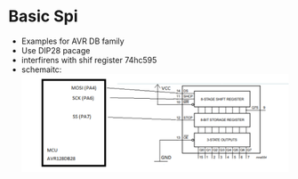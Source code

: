 # Basic Spi
- Examples for AVR DB family
- Use DIP28 pacage
- interfirens with shif register 74hc595
- schemaitc:
![](img/sch.png)

